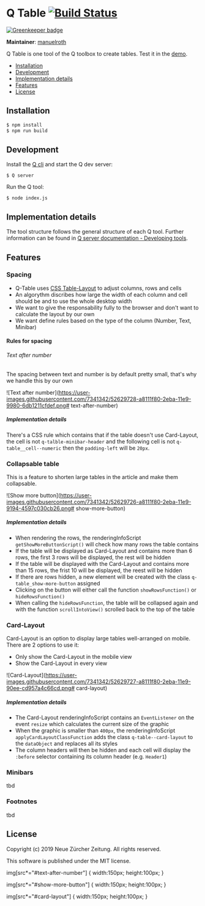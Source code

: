 # Q Table [![Build Status](https://travis-ci.com/nzzdev/Q-table.svg?token=g43MZxbtUcZ6QyxqUoJM&branch=dev)](https://travis-ci.com/nzzdev/Q-table)

[![Greenkeeper badge](https://badges.greenkeeper.io/nzzdev/Q-table.svg?token=70f2c40b32fd66edccfe705c14e1443e8e403768fadc870f4f22f749877c522b&ts=1549974271422)](https://greenkeeper.io/)

**Maintainer**: [manuelroth](https://github.com/manuelroth)

Q Table is one tool of the Q toolbox to create tables.
Test it in the [demo](https://editor.q.tools).

- [Installation](#installation)
- [Development](#development)
- [Implementation details](#implementation-details)
- [Features](#features)
- [License](#license)

## Installation

```bash
$ npm install
$ npm run build
```

## Development

Install the [Q cli](https://github.com/nzzdev/Q-cli) and start the Q dev server:

```
$ Q server
```

Run the Q tool:
```
$ node index.js
```

## Implementation details
The tool structure follows the general structure of each Q tool. Further information can be found in [Q server documentation - Developing tools](https://nzzdev.github.io/Q-server/developing-tools.html).

## Features

### Spacing

- Q-Table uses [CSS Table-Layout](https://developer.mozilla.org/en-US/docs/Web/CSS/table-layout) to adjust columns, rows and cells
- An algorythm discribes how large the width of each column and cell should be and to use the whole desktop width
- We want to give the responsability fully to the browser and don't want to calculate the layout by our own
- We want define rules based on the type of the column (Number, Text, Minibar)

#### Rules for spacing
###### Text after number
The spacing between text and number is by default pretty small, that's why we handle this by our own

![Text after number](https://user-images.githubusercontent.com/7341342/52629728-a8111f80-2eba-11e9-9980-6db1211cfdef.png# text-after-number)

##### Implementation details
There's a CSS rule which contains that if the table doesn't use Card-Layout, the cell is not `q-talble-minibar-header` and the following cell is not `q-table__cell--numeric` then the `padding-left` will be `20px`.


### Collapsable table
This is a feature to shorten large tables in the article and make them collapsable.

![Show more button](https://user-images.githubusercontent.com/7341342/52629726-a8111f80-2eba-11e9-9194-4597c030cb26.png# show-more-button)

##### Implementation details
- When rendering the rows, the renderingInfoScript `getShowMoreButtonScript()` will check how many rows the table contains
- If the table will be displayed as Card-Layout and contains more than 6 rows, the first 3 rows will be displayed, the rest will be hidden
- If the table will be displayed with the Card-Layout and contains more than 15 rows, the frist 10 will be displayed, the reest will be hidden
- If there are rows hidden, a new element will be created with the class `q-table_show-more-button` assigned
- Clicking on the button will either call the function `showRowsFunction()` or `hideRowsFunction()`
- When calling the `hideRowsFunction`, the table will be collapsed again and with the function `scrollIntoView()` scrolled back to the top of the table


### Card-Layout
Card-Layout is an option to display large tables well-arranged on mobile. There are 2 options to use it:
- Only show the Card-Layout in the mobile view
- Show the Card-Layout in every view

![Card-Layout](https://user-images.githubusercontent.com/7341342/52629727-a8111f80-2eba-11e9-90ee-cd957a4c66cd.png# card-layout)

##### Implementation details
- The Card-Layout renderingInfoScript contains an `EventListener` on the event `resize` which calculates the current size of the graphic
- When the graphic is smaller than `400px`, the renderingInfoScript `applyCardLayoutClassFunction` adds the class `q-table--card-layout` to the `dataObject` and replaces all its styles
- The column headers will then be hidden and each cell will display the `:before` selector containing its column header (e.g. `Header1`)

### Minibars
tbd

### Footnotes
tbd

## License
Copyright (c) 2019 Neue Zürcher Zeitung. All rights reserved.

This software is published under the MIT license.

img[src*="#text-after-number"] {
   width:150px;
   height:100px;
}

img[src*="#show-more-button"] {
   width:150px;
   height:100px;
}

img[src*="#card-layout"] {
   width:150px;
   height:100px;
}
